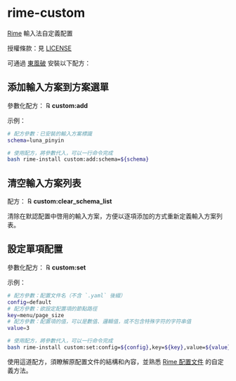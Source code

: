 # rime-custom

[Rime](http://rime.im) 輸入法自定義配置

授權條款：見 [LICENSE](LICENSE)

可通過 [東風破](https://github.com/rime/plum) 安裝以下配方：

## 添加輸入方案到方案選單

參數化配方： ℞ **custom:add**

示例：

```bash
# 配方參數：已安裝的輸入方案標識
schema=luna_pinyin

# 使用配方，將參數代入，可以一行命令完成
bash rime-install custom:add:schema=${schema}
```

## 清空輸入方案列表

配方： ℞ **custom:clear_schema_list**

清除在默認配置中啓用的輸入方案，方便以逐項添加的方式重新定義輸入方案列表。

## 設定單項配置

參數化配方： ℞ **custom:set**

示例：

```bash
# 配方參數：配置文件名（不含 `.yaml` 後綴）
config=default
# 配方參數：欲設定配置項的節點路徑
key=menu/page_size
# 配方參數：配置項的值，可以是數值、邏輯值，或不包含特殊字符的字符串值
value=3

# 使用配方，將參數代入，可以一行命令完成
bash rime-install custom:set:config=${config},key=${key},value=${value}
```

使用這道配方，須瞭解原配置文件的結構和內容，並熟悉 [Rime 配置文件](http://github.com/rime/home/wiki/Configuration) 的自定義方法。
